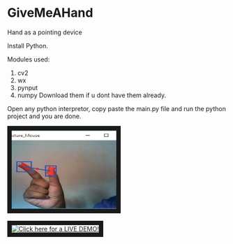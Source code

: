 # GiveMeAHand
Hand as a pointing device

Install Python.

Modules used:
   1. cv2
   2. wx
   3. pynput
   4. numpy
         Download them if u dont have them already.
         
         
 Open any python interpretor, copy paste the main.py file and run the python project
 and you are done.
         

 
 <a href=" https://www.youtube.com/watch?v=qSUOTEljs_Y&ab_channel=KreativeKorner" target="_blank"><img src="https://github.com/akill-coder/Give_Me_A_Hand/blob/main/Mouse-Movement-Open-Gesture_Q320.jpg" 
alt="IMAGE ALT TEXT HERE" width="240" height="180" border="10" /></a>
  


 <a href=" https://www.youtube.com/watch?v=qSUOTEljs_Y&ab_channel=KreativeKorner" target="_blank"><img src="https://github.com/akddill-coder/Give_Me_A_Hand/blob/main/Mouse-Movement-Open-Gesture_Q320.jpg" 
alt="Click here for a LIVE DEMO!" width="240" height="180" border="10" /></a>
  

